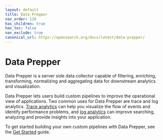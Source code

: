 ```yaml
---
layout: default
title: Data Prepper
nav_order: 120
has_children: true
has_toc: false
nav_exclude: true
canonical_url: https://opensearch.org/docs/latest/data-prepper/
---
```


# Data Prepper

Data Prepper is a server side data collector capable of filtering, enriching, transforming, normalizing and aggregating data for downstream analytics and visualization.

Data Prepper lets users build custom pipelines to improve the operational view of applications. Two common uses for Data Prepper are trace and log analytics. [Trace analytics]({{site.url}}{{site.baseurl}}/observability-plugin/trace/index/) can help you visualize the flow of events and identify performance problems, and [log analytics]({{site.url}}{{site.baseurl}}/observability-plugin/log-analytics/) can improve searching, analyzing and provide insights into your application.

To get started building your own custom pipelines with Data Prepper, see the [Get Started]({{site.url}}{{site.baseurl}}/clients/data-prepper/get-started/) guide.
